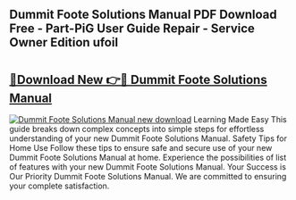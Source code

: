 ## Dummit Foote Solutions Manual PDF Download Free - Part-PiG User Guide Repair - Service Owner Edition ufoil

# <h2><a href="http://bc74082.oget.top/?id=Dummit+Foote+Solutions+Manual">🔗Download New 👉🔴 Dummit Foote Solutions Manual</a></h2>

[![Dummit Foote Solutions Manual new download](https://i.imgur.com/5g1atiW.png)](http://bc74082.oget.top/?id=Dummit+Foote+Solutions+Manual)
Learning Made Easy This guide breaks down complex concepts into simple steps for effortless understanding of your new Dummit Foote Solutions Manual. Safety Tips for Home Use Follow these tips to ensure safe and secure use of your new Dummit Foote Solutions Manual at home. Experience the possibilities of list of features with your new Dummit Foote Solutions Manual. Your Success is Our Priority Dummit Foote Solutions Manual. We are committed to ensuring your complete satisfaction.
